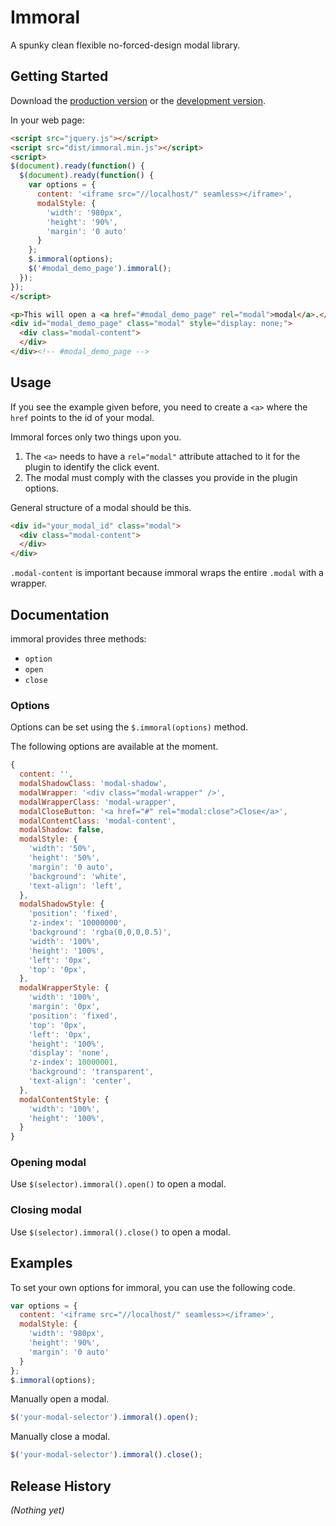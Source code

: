 # Immoral

A spunky clean flexible no-forced-design modal library.

## Getting Started
Download the [production version][min] or the [development version][max].

[min]: https://raw.github.com/aniketpant/immoral/master/dist/immoral.min.js
[max]: https://raw.github.com/aniketpant/immoral/master/dist/immoral.js

In your web page:

```html
<script src="jquery.js"></script>
<script src="dist/immoral.min.js"></script>
<script>
$(document).ready(function() {
  $(document).ready(function() {
    var options = {
      content: '<iframe src="//localhost/" seamless></iframe>',
      modalStyle: {
        'width': '980px',
        'height': '90%',
        'margin': '0 auto'
      }
    };
    $.immoral(options);
    $('#modal_demo_page').immoral();
  });
});
</script>

<p>This will open a <a href="#modal_demo_page" rel="modal">modal</a>.</p>
<div id="modal_demo_page" class="modal" style="display: none;">
  <div class="modal-content">
  </div>
</div><!-- #modal_demo_page -->
```

## Usage
If you see the example given before, you need to create a `<a>` where the `href` points to the id of your modal.

Immoral forces only two things upon you.

1. The `<a>` needs to have a `rel="modal"` attribute attached to it for the plugin to identify the click event.
2. The modal must comply with the classes you provide in the plugin options.

General structure of a modal should be this.

```html
<div id="your_modal_id" class="modal">
  <div class="modal-content">
  </div>
</div>
```

`.modal-content` is important because immoral wraps the entire `.modal` with a wrapper.

## Documentation
immoral provides three methods:
- `option`
- `open`
- `close`

### Options
Options can be set using the `$.immoral(options)` method.

The following options are available at the moment.

```js
{
  content: '',
  modalShadowClass: 'modal-shadow',
  modalWrapper: '<div class="modal-wrapper" />',
  modalWrapperClass: 'modal-wrapper',
  modalCloseButton: '<a href="#" rel="modal:close">Close</a>',
  modalContentClass: 'modal-content',
  modalShadow: false,
  modalStyle: {
    'width': '50%',
    'height': '50%',
    'margin': '0 auto',
    'background': 'white',
    'text-align': 'left',
  },
  modalShadowStyle: {
    'position': 'fixed',
    'z-index': '10000000',
    'background': 'rgba(0,0,0,0.5)',
    'width': '100%',
    'height': '100%',
    'left': '0px',
    'top': '0px',
  },
  modalWrapperStyle: {
    'width': '100%',
    'margin': '0px',
    'position': 'fixed',
    'top': '0px',
    'left': '0px',
    'height': '100%',
    'display': 'none',
    'z-index': 10000001,
    'background': 'transparent',
    'text-align': 'center',
  },
  modalContentStyle: {
    'width': '100%',
    'height': '100%',
  }
}
```

### Opening modal

Use `$(selector).immoral().open()` to open a modal.

### Closing modal

Use `$(selector).immoral().close()` to open a modal.

## Examples

To set your own options for immoral, you can use the following code.

```js
var options = {
  content: '<iframe src="//localhost/" seamless></iframe>',
  modalStyle: {
    'width': '980px',
    'height': '90%',
    'margin': '0 auto'
  }
};
$.immoral(options);
```

Manually open a modal.

```js
$('your-modal-selector').immoral().open();
```

Manually close a modal.

```js
$('your-modal-selector').immoral().close();
```

## Release History
_(Nothing yet)_